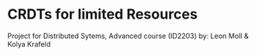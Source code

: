 # CRDTs for limited Resources

Project for Distributed Sytems, Advanced course (ID2203) by: Leon Moll & Kolya Krafeld
